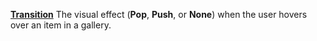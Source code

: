 [**Transition**](properties.navigation.md) The visual effect (**Pop**, **Push**, or **None**) when the user hovers over an item in a gallery.
